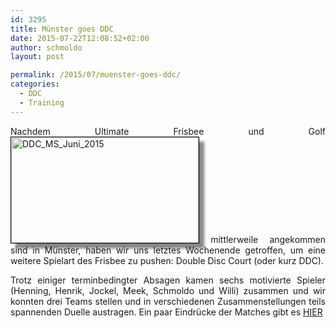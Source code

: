 ```yaml
---
id: 3295
title: Münster goes DDC
date: 2015-07-22T12:08:52+02:00
author: schmoldo
layout: post

permalink: /2015/07/muenster-goes-ddc/
categories:
  - DDC
  - Training
---
```

<p style="text-align: justify;">
  Nachdem Ultimate Frisbee und Golf<img class=" size-medium wp-image-3296 alignleft" style="border: 1px solid black; box-shadow: 8px 8px 4px #888888;" src="{{ site.url }}/public/uploads/2015/07/DSC_0002_5-300x169.jpg" alt="DDC_MS_Juni_2015" width="300" height="169"  /> mittlerweile angekommen sind in Münster, haben wir uns letztes Wochenende getroffen, um eine weitere Spielart des Frisbee zu pushen: Double Disc Court (oder kurz DDC).
</p>

<p style="text-align: justify;">
  Trotz einiger terminbedingter Absagen kamen sechs motivierte Spieler (Henning, Henrik, Jockel, Meek, Schmoldo und Willi) zusammen und wir konnten drei Teams stellen und in verschiedenen Zusammenstellungen teils spannenden Duelle austragen. Ein paar Eindrücke der Matches gibt es <a href="https://goo.gl/photos/zJmprB19JFUupTXe7" target="_blank">HIER</a>
</p>